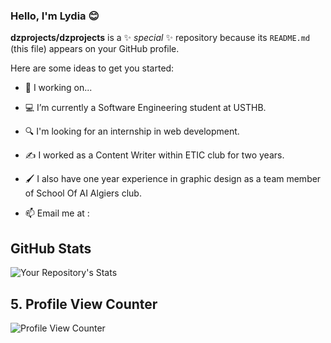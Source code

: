 ### Hello, I'm Lydia 😊


**dzprojects/dzprojects** is a ✨ _special_ ✨ repository because its `README.md` (this file) appears on your GitHub profile.

Here are some ideas to get you started:

- 🎯 I working on...
- 💻 I’m currently a Software Engineering student at USTHB.
- 🔍 I'm looking for an internship in web development.
- ✍️ I worked as a Content Writer within ETIC club for two years.
- 🖌 I also have one year experience in graphic design as a team member of School Of AI Algiers club.

- 📫 Email me at : 



## GitHub Stats
![Your Repository's Stats](https://github-readme-stats.vercel.app/api?username=dzprojects&show_icons=true)




## 5. Profile View Counter
![Profile View Counter](https://komarev.com/ghpvc/?username=dzprojects)


